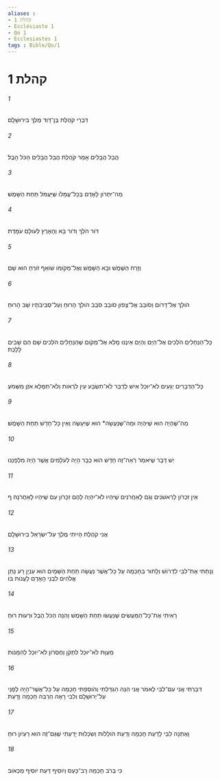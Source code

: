 ```yaml
---
aliases : 
- קהלת 1
- Ecclésiaste 1
- Qo 1
- Ecclesiastes 1
tags : Bible/Qo/1
---
```


# קהלת 1

###### 1
דִּבְרֵי קֹהֶלֶת בֶּן־דָּוִד מֶלֶךְ בִּירוּשָׁלִָם׃
###### 2
הֲבֵל הֲבָלִים אָמַר קֹהֶלֶת הֲבֵל הֲבָלִים הַכֹּל הָבֶל׃
###### 3
מַה־יִּתְרֹון לָאָדָם בְּכָל־עֲמָלֹו שֶׁיַּעֲמֹל תַּחַת הַשָּׁמֶשׁ׃
###### 4
דֹּור הֹלֵךְ וְדֹור בָּא וְהָאָרֶץ לְעֹולָם עֹמָדֶת׃
###### 5
וְזָרַח הַשֶּׁמֶשׁ וּבָא הַשָּׁמֶשׁ וְאֶל־מְקֹומֹו שֹׁואֵף זֹורֵחַ הוּא שָׁם׃
###### 6
הֹולֵךְ אֶל־דָּרֹום וְסֹובֵב אֶל־צָפֹון סֹובֵב סֹבֵב הֹולֵךְ הָרוּחַ וְעַל־סְבִיבֹתָיו שָׁב הָרוּחַ׃
###### 7
כָּל־הַנְּחָלִים הֹלְכִים אֶל־הַיָּם וְהַיָּם אֵינֶנּוּ מָלֵא אֶל־מְקֹום שֶׁהַנְּחָלִים הֹלְכִים שָׁם הֵם שָׁבִים לָלָכֶת׃
###### 8
כָּל־הַדְּבָרִים יְגֵעִים לֹא־יוּכַל אִישׁ לְדַבֵּר לֹא־תִשְׂבַּע עַיִן לִרְאֹות וְלֹא־תִמָּלֵא אֹזֶן מִשְּׁמֹעַ׃
###### 9
מַה־שֶּׁהָיָה הוּא שֶׁיִּהְיֶה וּמַה־שֶּׁנַּעֲשָׂה* הוּא שֶׁיֵּעָשֶׂה וְאֵין כָּל־חָדָשׁ תַּחַת הַשָּׁמֶשׁ׃
###### 10
יֵשׁ דָּבָר שֶׁיֹּאמַר רְאֵה־זֶה חָדָשׁ הוּא כְּבָר הָיָה לְעֹלָמִים אֲשֶׁר הָיָה מִלְּפָנֵנוּ׃
###### 11
אֵין זִכְרֹון לָרִאשֹׁנִים וְגַם לָאַחֲרֹנִים שֶׁיִּהְיוּ לֹא־יִהְיֶה לָהֶם זִכָּרֹון עִם שֶׁיִּהְיוּ לָאַחֲרֹנָה׃ ף
###### 12
אֲנִי קֹהֶלֶת הָיִיתִי מֶלֶךְ עַל־יִשְׂרָאֵל בִּירוּשָׁלִָם׃
###### 13
וְנָתַתִּי אֶת־לִבִּי לִדְרֹושׁ וְלָתוּר בַּחָכְמָה עַל כָּל־אֲשֶׁר נַעֲשָׂה תַּחַת הַשָּׁמָיִם הוּא עִנְיַן רָע נָתַן אֱלֹהִים לִבְנֵי הָאָדָם לַעֲנֹות בֹּו׃
###### 14
רָאִיתִי אֶת־כָּל־הַמַּעֲשִׂים שֶׁנַּעֲשׂוּ תַּחַת הַשָּׁמֶשׁ וְהִנֵּה הַכֹּל הֶבֶל וּרְעוּת רוּחַ׃
###### 15
מְעֻוָּת לֹא־יוּכַל לִתְקֹן וְחֶסְרֹון לֹא־יוּכַל לְהִמָּנֹות׃
###### 16
דִּבַּרְתִּי אֲנִי עִם־לִבִּי לֵאמֹר אֲנִי הִנֵּה הִגְדַּלְתִּי וְהֹוסַפְתִּי חָכְמָה עַל כָּל־אֲשֶׁר־הָיָה לְפָנַי עַל־יְרוּשָׁלִָם וְלִבִּי רָאָה הַרְבֵּה חָכְמָה וָדָעַת׃
###### 17
וָאֶתְּנָה לִבִּי לָדַעַת חָכְמָה וְדַעַת הֹולֵלֹות וְשִׂכְלוּת יָדַעְתִּי שֶׁגַּם־זֶה הוּא רַעְיֹון רוּחַ׃
###### 18
כִּי בְּרֹב חָכְמָה רָב־כָּעַס וְיֹוסִיף דַּעַת יֹוסִיף מַכְאֹוב׃
